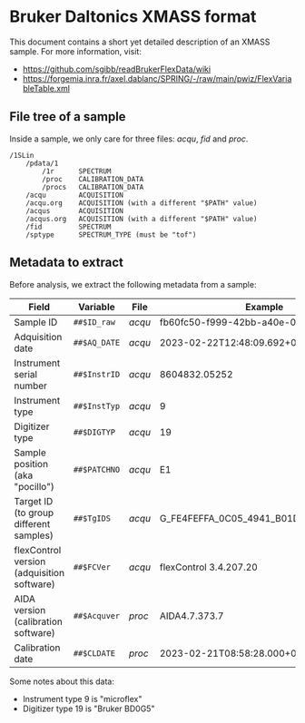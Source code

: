 # Bruker Daltonics XMASS format

This document contains a short yet detailed description of an XMASS sample. For more information, visit:

- https://github.com/sgibb/readBrukerFlexData/wiki
- https://forgemia.inra.fr/axel.dablanc/SPRING/-/raw/main/pwiz/FlexVariableTable.xml

## File tree of a sample
Inside a sample, we only care for three files: *acqu*, *fid* and *proc*.

```
/1SLin
    /pdata/1
        /1r      SPECTRUM
        /proc    CALIBRATION_DATA
        /procs   CALIBRATION_DATA
    /acqu        ACQUISITION
    /acqu.org    ACQUISITION (with a different "$PATH" value)
    /acqus       ACQUISITION
    /acqus.org   ACQUISITION (with a different "$PATH" value)
    /fid         SPECTRUM
    /sptype      SPECTRUM_TYPE (must be "tof")
```

## Metadata to extract
Before analysis, we extract the following metadata from a sample:

| Field                                      | Variable     | File   | Example                               |
|--------------------------------------------|--------------|--------|---------------------------------------|
| Sample ID                                  | `##$ID_raw`  | *acqu* | fb60fc50-f999-42bb-a40e-0bcc5e262e1d  |
| Adquisition date                           | `##$AQ_DATE` | *acqu* | 2023-02-22T12:48:09.692+01:00         |
| Instrument serial number                   | `##$InstrID` | *acqu* | 8604832.05252                         |
| Instrument type                            | `##$InstTyp` | *acqu* | 9                                     |
| Digitizer type                             | `##$DIGTYP`  | *acqu* | 19                                    |
| Sample position (aka "pocillo")            | `##$PATCHNO` | *acqu* | E1                                    |
| Target ID (to group different samples)     | `##$TgIDS`   | *acqu* | G_FE4FEFFA_0C05_4941_B01DB2DEDEF2F95F |
| flexControl version (adquisition software) | `##$FCVer`   | *acqu* | flexControl 3.4.207.20                |
| AIDA version (calibration software)        | `##$Acquver` | *proc* | AIDA4.7.373.7                         |
| Calibration date                           | `##$CLDATE`  | *proc* | 2023-02-21T08:58:28.000+00:00         |

Some notes about this data:

- Instrument type 9 is "microflex"
- Digitizer type 19 is "Bruker BD0G5"
